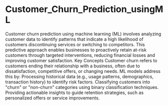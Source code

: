 # Customer_Churn_Prediction_usingML
Customer churn prediction using machine learning (ML) involves analyzing customer data to identify patterns that indicate a high likelihood of customers discontinuing services or switching to competitors. This predictive approach enables businesses to proactively retain at-risk customers through targeted interventions, reducing financial losses and improving customer satisfaction.
Key Concepts
Customer churn refers to customers ending their relationship with a business, often due to dissatisfaction, competitive offers, or changing needs. ML models address this by:
Processing historical data (e.g., usage patterns, demographics, transaction history) to identify risk factors.
Classifying customers into "churn" or "non-churn" categories using binary classification techniques.
Providing actionable insights to guide retention strategies, such as personalized offers or service improvements.

